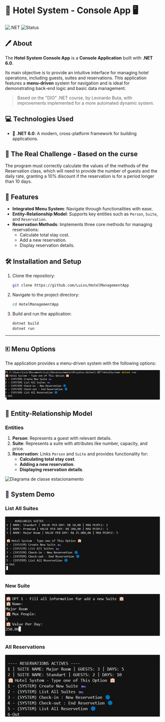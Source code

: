 # 🏢 Hotel System - Console App 🖥️

![.NET](https://img.shields.io/badge/6.0-512BD4?style=flat&logo=dotnet&logoColor=white) ![Status](https://img.shields.io/badge/Status-Completed-brightgreen?style=flat)


## 🖊️ About
The **Hotel System Console App** is a **Console Application** built with **.NET 6.0**.  

Its main objective is to provide an intuitive interface for managing hotel operations, including guests, suites and reservations. This application features a **menu-driven** system for navigation and is ideal for demonstrating back-end logic and basic data management.


> Based on the "DIO" .NET course, by Leonardo Buta, with improvements implemented for a more automated dynamic system.

## 💻 Technologies Used
- 🔣 **.NET 6.0**: A modern, cross-platform framework for building applications.  

## 🔵 The Real Challenge - Based on the curse

The program must correctly calculate the values of the methods of the Reservation class, which will need to provide the number of guests and the daily rate, granting a 10% discount if the reservation is for a period longer than 10 days.

## 🚀 Features
- **Integrated Menu System**: Navigate through functionalities with ease.  
- **Entity-Relationship Model**: Supports key entities such as `Person`, `Suite`, and `Reservation`.  
- **Reservation Methods**: Implements three core methods for managing reservations:
  - Calculate total stay cost.
  - Add a new reservation.
  - Display reservation details.


## 🛠️ Installation and Setup
1. Clone the repository:
   ```bash
   git clone https://github.com/Luixs/HotelManagementApp
   ```

2. Navigate to the project directory:
   ```bash
   cd HotelManagementApp
   ```

3. Build and run the application:
   ```bash
   dotnet build
   dotnet run
   ```

---

## 🗉️ Menu Options
The application provides a menu-driven system with the following options:

![Diagrama de classe estacionamento](/demo/demo-4.png)


## 📄 Entity-Relationship Model

### **Entities**
1. **Person**: Represents a guest with relevant details.  
2. **Suite**: Represents a suite with attributes like number, capacity, and price.  
3. **Reservation**: Links `Person` and `Suite` and provides functionality for:  
   - **Calculating total stay cost**.  
   - **Adding a new reservation**.  
   - **Displaying reservation details**.

![Diagrama de classe estacionamento](diagrama_classe_hotel.png)

## 🌆 System Demo 

### List All Suites
![Diagrama de classe estacionamento](/demo/demo-1.png)

### New Suite
![Diagrama de classe estacionamento](/demo/demo-2.png)

### All Reservations
![Diagrama de classe estacionamento](/demo/demo-3.png)